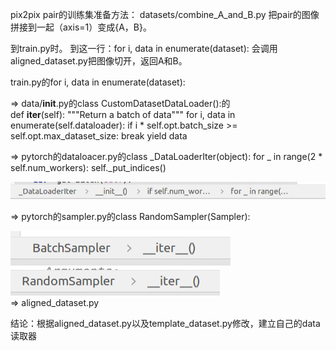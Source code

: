 pix2pix pair的训练集准备方法：
datasets/combine_A_and_B.py 把pair的图像拼接到一起（axis=1）变成{A，B}。

到train.py时。
到这一行：for i, data in enumerate(dataset): 会调用aligned_dataset.py把图像切开，返回A和B。

train.py的for i, data in enumerate(dataset):

=>
data/__init__.py的class CustomDatasetDataLoader():的    
def __iter__(self):
        """Return a batch of data"""
        for i, data in enumerate(self.dataloader):
            if i * self.opt.batch_size >= self.opt.max_dataset_size:
                break
            yield data

=>
pytorch的dataloacer.py的class _DataLoaderIter(object):
          for _ in range(2 * self.num_workers):
                self._put_indices()
<div><img src="figs/QQ截图20190321195757.png" height="" /></div>

=>
pytorch的sampler.py的class RandomSampler(Sampler):
<div><img src="figs/QQ截图20190321201022.png" height="" /></div>

<div><img src="figs/QQ截图20190321201043.png" height="" /></div>
=>
aligned_dataset.py

结论：根据aligned_dataset.py以及template_dataset.py修改，建立自己的data读取器
